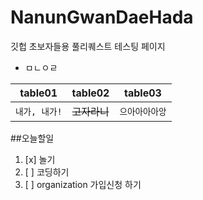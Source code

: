 # NanunGwanDaeHada
깃헙 초보자들용 풀리퀘스트 테스팅 페이지
* ㅁㄴㅇㄹ

| table01 | table02 | table03 |
| :----: | ------- | ----------|
|```내가, 내가!``` | ~~고자라니~~ | ```으아아아아앙```| 


##오늘할일
1. [x] 놀기
2. [ ] 코딩하기
3. [ ] organization 가입신청 하기
